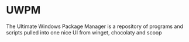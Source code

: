 # UWPM
The Ultimate Windows Package Manager is a repository of programs and scripts pulled into one nice UI from winget, chocolaty and scoop

